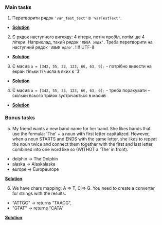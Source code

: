 ### Main tasks
1. Перетворити рядок `'var_test_text'` в `'varTestText'`.
- [**Solution**](01_transform_word.rb)
2. Є рядок наступного вигляду: 4 літери, потім пробіл, потім ще 4 літери. Наприклад, такий рядок `'ФЫВА олдж'`. Треба перетворити на наступний рядок `'АВЫФ ждло'`. !!!! UTF-8
- [**Solution**](02_transfofm_string.rb)
3. Є масив `a = [342, 55, 33, 123, 66, 63, 9];` - потрібно вивести на екран тільки ті числа в яких є '3'
- [**Solution**](03_nums_include_three.rb)
4. Є масив `a = [342, 55, 33, 123, 66, 63, 9];` - треба порахувати – скільки всього трійок зустрічається в масиві
- [**Solution**](04_count_num_three.rb)

### Bonus tasks
5. My friend wants a new band name for her band. She likes bands that use the formula: 'The' + a noun with first letter capitalized. However, when a noun STARTS and ENDS with the same letter, she likes to repeat the noun twice and connect them together with the first and last letter, combined into one word like so (WITHOT a 'The' in front):

 - dolphin -> The Dolphin
 - alaska -> Alaskalaska
 - europe -> Europeurope

[**Solution**](05_band_name_converter.rb)

6. We have chars mapping: A => T, C => G. You need to create a converter for strings with the results:

  - "ATTGC" -> returns "TAACG",
  - "GTAT" -> returns "CATA"

[**Solution**](06_chars_mapping.rb)
